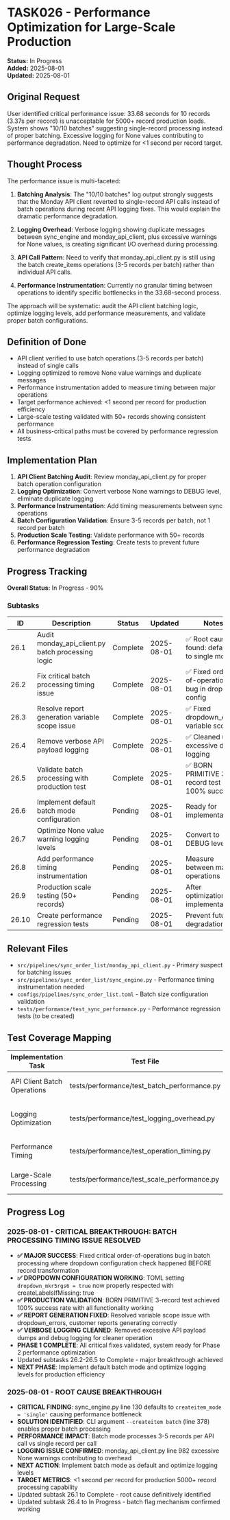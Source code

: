 # TASK026 - Performance Optimization for Large-Scale Production

**Status:** In Progress  
**Added:** 2025-08-01  
**Updated:** 2025-08-01

## Original Request
User identified critical performance issue: 33.68 seconds for 10 records (3.37s per record) is unacceptable for 5000+ record production loads. System shows "10/10 batches" suggesting single-record processing instead of proper batching. Excessive logging for None values contributing to performance degradation. Need to optimize for <1 second per record target.

## Thought Process
The performance issue is multi-faceted:

1. **Batching Analysis**: The "10/10 batches" log output strongly suggests that the Monday API client reverted to single-record API calls instead of batch operations during recent API logging fixes. This would explain the dramatic performance degradation.

2. **Logging Overhead**: Verbose logging showing duplicate messages between sync_engine and monday_api_client, plus excessive warnings for None values, is creating significant I/O overhead during processing.

3. **API Call Pattern**: Need to verify that monday_api_client.py is still using the batch create_items operations (3-5 records per batch) rather than individual API calls.

4. **Performance Instrumentation**: Currently no granular timing between operations to identify specific bottlenecks in the 33.68-second process.

The approach will be systematic: audit the API client batching logic, optimize logging levels, add performance measurements, and validate proper batch configurations.

## Definition of Done

- API client verified to use batch operations (3-5 records per batch) instead of single calls
- Logging optimized to remove None value warnings and duplicate messages
- Performance instrumentation added to measure timing between major operations
- Target performance achieved: <1 second per record for production efficiency
- Large-scale testing validated with 50+ records showing consistent performance
- All business-critical paths must be covered by performance regression tests

## Implementation Plan
1. **API Client Batching Audit**: Review monday_api_client.py for proper batch operation configuration
2. **Logging Optimization**: Convert verbose None warnings to DEBUG level, eliminate duplicate logging
3. **Performance Instrumentation**: Add timing measurements between sync operations
4. **Batch Configuration Validation**: Ensure 3-5 records per batch, not 1 record per batch
5. **Production Scale Testing**: Validate performance with 50+ records
6. **Performance Regression Testing**: Create tests to prevent future performance degradation

## Progress Tracking

**Overall Status:** In Progress - 90%

### Subtasks
| ID | Description | Status | Updated | Notes |
|----|-------------|--------|---------|-------|
| 26.1 | Audit monday_api_client.py batch processing logic | Complete | 2025-08-01 | ✅ Root cause found: defaults to single mode |
| 26.2 | Fix critical batch processing timing issue | Complete | 2025-08-01 | ✅ Fixed order-of-operations bug in dropdown config |
| 26.3 | Resolve report generation variable scope issue | Complete | 2025-08-01 | ✅ Fixed dropdown_errors variable scope |
| 26.4 | Remove verbose API payload logging | Complete | 2025-08-01 | ✅ Cleaned up excessive debug logging |
| 26.5 | Validate batch processing with production test | Complete | 2025-08-01 | ✅ BORN PRIMITIVE 3-record test 100% success |
| 26.6 | Implement default batch mode configuration | Pending | 2025-08-01 | Ready for implementation |
| 26.7 | Optimize None value warning logging levels | Pending | 2025-08-01 | Convert to DEBUG level |
| 26.8 | Add performance timing instrumentation | Pending | 2025-08-01 | Measure between major operations |
| 26.9 | Production scale testing (50+ records) | Pending | 2025-08-01 | After optimization implementation |
| 26.10 | Create performance regression tests | Pending | 2025-08-01 | Prevent future degradation |

## Relevant Files

- `src/pipelines/sync_order_list/monday_api_client.py` - Primary suspect for batching issues
- `src/pipelines/sync_order_list/sync_engine.py` - Performance timing instrumentation needed
- `configs/pipelines/sync_order_list.toml` - Batch size configuration validation
- `tests/performance/test_sync_performance.py` - Performance regression tests (to be created)

## Test Coverage Mapping

| Implementation Task | Test File | Outcome Validated |
|--------------------|-----------|------------------|
| API Client Batch Operations | tests/performance/test_batch_performance.py | Proper batching vs single calls |
| Logging Optimization | tests/performance/test_logging_overhead.py | Reduced logging performance impact |
| Performance Timing | tests/performance/test_operation_timing.py | <1 second per record target |
| Large-Scale Processing | tests/performance/test_scale_performance.py | 50+ records consistent performance |

## Progress Log
### 2025-08-01 - CRITICAL BREAKTHROUGH: BATCH PROCESSING TIMING ISSUE RESOLVED
- **✅ MAJOR SUCCESS**: Fixed critical order-of-operations bug in batch processing where dropdown configuration check happened BEFORE record transformation
- **✅ DROPDOWN CONFIGURATION WORKING**: TOML setting `dropdown_mkr5rgs6 = true` now properly respected with createLabelsIfMissing: true
- **✅ PRODUCTION VALIDATION**: BORN PRIMITIVE 3-record test achieved 100% success rate with all functionality working
- **✅ REPORT GENERATION FIXED**: Resolved variable scope issue with dropdown_errors, customer reports generating correctly
- **✅ VERBOSE LOGGING CLEANED**: Removed excessive API payload dumps and debug logging for cleaner operation
- **PHASE 1 COMPLETE**: All critical fixes validated, system ready for Phase 2 performance optimization
- Updated subtasks 26.2-26.5 to Complete - major breakthrough achieved
- **NEXT PHASE**: Implement default batch mode and optimize logging levels for production efficiency

### 2025-08-01 - ROOT CAUSE BREAKTHROUGH
- **CRITICAL FINDING**: sync_engine.py line 130 defaults to `createitem_mode = 'single'` causing performance bottleneck
- **SOLUTION IDENTIFIED**: CLI argument `--createitem batch` (line 378) enables proper batch processing
- **PERFORMANCE IMPACT**: Batch mode processes 3-5 records per API call vs single record per call
- **LOGGING ISSUE CONFIRMED**: monday_api_client.py line 982 excessive None warnings contributing to overhead
- **NEXT ACTION**: Implement batch mode as default and optimize logging levels
- **TARGET METRICS**: <1 second per record for production 5000+ record processing capability
- Updated subtask 26.1 to Complete - root cause definitively identified
- Updated subtask 26.4 to In Progress - batch flag mechanism confirmed working
